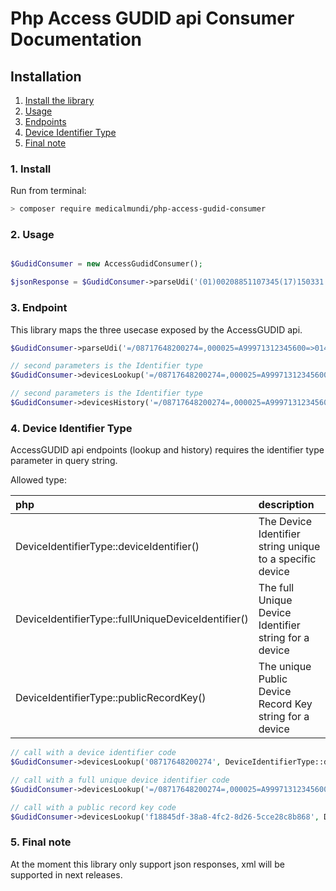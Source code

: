 # Php Access GUDID api Consumer Documentation

## Installation

1. [Install the library](#1-install)
2. [Usage](#2-usage)
3. [Endpoints](#3-endpoint)
4. [Device Identifier Type](#4-device-identifier-type)
5. [Final note](#5-final-note)

### 1. Install

Run from terminal:

```bash
> composer require medicalmundi/php-access-gudid-consumer
```

### 2. Usage

```php

$GudidConsumer = new AccessGudidConsumer();

$jsonResponse = $GudidConsumer->parseUdi('(01)00208851107345(17)150331');

```

### 3. Endpoint

This library maps the three usecase exposed by the AccessGUDID api.

```php
$GudidConsumer->parseUdi('=/08717648200274=,000025=A99971312345600=>014032=}013032&,1000000000000XYZ123');

// second parameters is the Identifier type
$GudidConsumer->devicesLookup('=/08717648200274=,000025=A99971312345600=>014032=}013032&,1000000000000XYZ123', DeviceIdentifierType::fullUniqueDeviceIdentifier());

// second parameters is the Identifier type
$GudidConsumer->devicesHistory('=/08717648200274=,000025=A99971312345600=>014032=}013032&,1000000000000XYZ123', DeviceIdentifierType::fullUniqueDeviceIdentifier());
```

### 4. Device Identifier Type

AccessGUDID api endpoints (lookup and history) requires the identifier type
parameter in query string.

Allowed type:

| php | description |
|:--- |:----------- |
| DeviceIdentifierType::deviceIdentifier() | The Device Identifier string unique to a specific device |
| DeviceIdentifierType::fullUniqueDeviceIdentifier() | The full Unique Device Identifier string for a device |
| DeviceIdentifierType::publicRecordKey() | The unique Public Device Record Key string for a device |

```php
// call with a device identifier code
$GudidConsumer->devicesLookup('08717648200274', DeviceIdentifierType::deviceIdentifier());

// call with a full unique device identifier code
$GudidConsumer->devicesLookup('=/08717648200274=,000025=A99971312345600=>014032=}013032&,1000000000000XYZ123', DeviceIdentifierType::fullUniqueDeviceIdentifier());

// call with a public record key code
$GudidConsumer->devicesLookup('f18845df-38a8-4fc2-8d26-5cce28c8b868', DeviceIdentifierType::publicRecordKey());
```

### 5. Final note

At the moment this library only support json responses,
xml will be supported in next releases.
